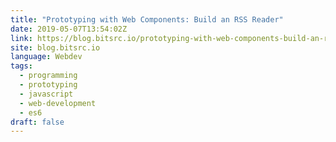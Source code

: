```yaml
---
title: "Prototyping with Web Components: Build an RSS Reader"
date: 2019-05-07T13:54:02Z
link: https://blog.bitsrc.io/prototyping-with-web-components-build-an-rss-reader-5bb753508d48?source=rss----5c2fdf847f4a---4&utm_medium=RSS&utm_source=news.12bit.vn
site: blog.bitsrc.io
language: Webdev
tags:
  - programming
  - prototyping
  - javascript
  - web-development
  - es6
draft: false
---
```

